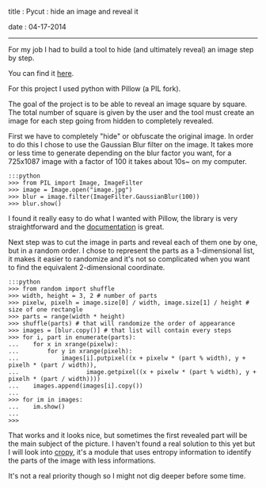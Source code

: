 title : Pycut : hide an image and reveal it

date : 04-17-2014

----------

For my job I had to build a tool to hide (and ultimately reveal) an image step by step.

You can find it [here](https://github.com/ZebediahKillgrave/pycut).

For this project I used python with Pillow (a PIL fork).

The goal of the project is to be able to reveal an image square by square. The total number of square is given by the user and the tool must create an image for each step going from hidden to completely revealed.

First we have to completely "hide" or obfuscate the original image. In order to do this I chose to use the Gaussian Blur filter on the image. It takes more or less time to generate depending on the blur factor you want, for a 725x1087 image with a factor of 100 it takes about 10s~ on my computer.

    :::python
    >>> from PIL import Image, ImageFilter
    >>> image = Image.open("image.jpg")
    >>> blur = image.filter(ImageFilter.GaussianBlur(100))
    >>> blur.show()

I found it really easy to do what I wanted with Pillow, the library is very straightforward and the [documentation](http://pillow.readthedocs.org/en/latest/) is great.

Next step was to cut the image in parts and reveal each of them one by one, but in a random order.
I chose to represent the parts as a 1-dimensional list, it makes it easier to randomize and it's not so complicated when you want to find the equivalent 2-dimensional coordinate.

    :::python
    >>> from random import shuffle
    >>> width, height = 3, 2 # number of parts
    >>> pixelw, pixelh = image.size[0] / width, image.size[1] / height # size of one rectangle
    >>> parts = range(width * height)
    >>> shuffle(parts) # that will randomize the order of appearance
    >>> images = [blur.copy()] # that list will contain every steps
    >>> for i, part in enumerate(parts):
    ...    for x in xrange(pixelw):
    ...	       for y in xrange(pixelh):
    ...	       	   images[i].putpixel((x + pixelw * (part % width), y + pixelh * (part / width)),
    ...		   		      image.getpixel((x + pixelw * (part % width), y + pixelh * (part / width))))
    ...    images.append(images[i].copy())
    ...
    >>> for im in images:
    ...    im.show()
    ...
    >>>

That works and it looks nice, but sometimes the first revealed part will be the main subject of the picture. I haven't found a real solution to this yet but I will look into [cropy](https://github.com/mapado/cropy), it's a module that uses entropy information to identify the parts of the image with less informations.

It's not a real priority though so I might not dig deeper before some time.
